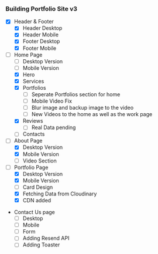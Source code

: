 ### Building Portfolio Site v3

- [x] Header & Footer
  - [x] Header Desktop
  - [x] Header Mobile
  - [x] Footer Desktop
  - [x] Footer Mobile
- [ ] Home Page
  - [ ] Desktop Version
  - [ ] Mobile Version
  - [x] Hero
  - [x] Services
  - [x] Portfolios
    - [ ] Seperate Portfolios section for home
    - [ ] Mobile Video Fix
    - [ ] Blur image and backup image to the video
    - [ ] New Videos to the home as well as the work page
  - [x] Reviews
    - [ ] Real Data pending
  - [ ] Contacts
- [ ] About Page
  - [x] Desktop Version
  - [x] Mobile Version
  - [ ] Video Section
- [ ] Portfolio Page
  - [x] Desktop Version
  - [x] Mobile Version
  - [ ] Card Design
  - [x] Fetching Data from Cloudinary
  - [x] CDN added
- Contact Us page
  - [ ] Desktop
  - [ ] Mobile
  - [ ] Form
  - [ ] Adding Resend API
  - [ ] Adding Toaster
